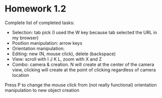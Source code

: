 # Homework 1.2
Complete list of completed tasks:
* Selection: tab pick (I used the W key because tab selected the URL in my browser)
* Position manipulation: arrow keys
* Orientation manipulation:
* Editing: new (N, mouse click), delete (backspace)
* View: scroll with I J K L, zoom with X and Z
* Combo: camera & creation. N will create at the center of the camera view, clicking will create at the point of clicking regardless of camera location

Press P to change the mouse click from (not really functional) orientation manipulation to new object creation
